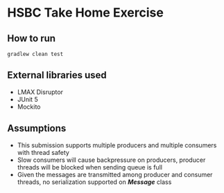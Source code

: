 # HSBC Take Home Exercise

## How to run
`gradlew clean test`

## External libraries used
- LMAX Disruptor
- JUnit 5
- Mockito

## Assumptions
- This submission supports multiple producers and multiple consumers with thread safety
- Slow consumers will cause backpressure on producers, producer threads will be blocked when sending queue is full
- Given the messages are transmitted among producer and consumer threads, no serialization supported on ***Message*** class